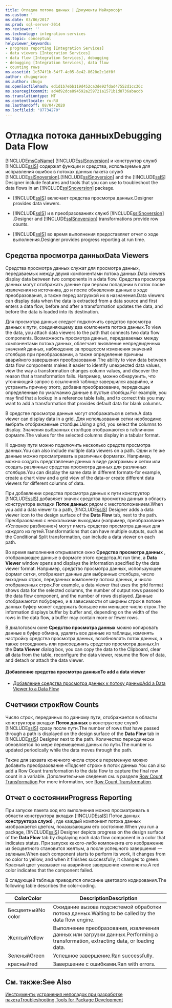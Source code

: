 ```yaml
---
title: Отладка потока данных | Документы Майкрософт
ms.custom: ''
ms.date: 03/06/2017
ms.prod: sql-server-2014
ms.reviewer: ''
ms.technology: integration-services
ms.topic: conceptual
helpviewer_keywords:
- progress reporting [Integration Services]
- data viewers [Integration Services]
- data flow [Integration Services], debugging
- debugging [Integration Services], data flow
- counting rows
ms.assetid: 1c574f1b-54f7-4c05-8e42-8620e2c1df0f
author: chugugrace
ms.author: chugu
ms.openlocfilehash: ed1d1b7ebb119d452ca3de92fdad47552d1cc36c
ms.sourcegitcommit: ad4d92dce894592a259721a1571b1d8736abacdb
ms.translationtype: MT
ms.contentlocale: ru-RU
ms.lasthandoff: 08/04/2020
ms.locfileid: "87734270"
---
```

# <a name="debugging-data-flow"></a><span data-ttu-id="d2473-102">Отладка потока данных</span><span class="sxs-lookup"><span data-stu-id="d2473-102">Debugging Data Flow</span></span>
  [!INCLUDE[msCoName](../../includes/msconame-md.md)] <span data-ttu-id="d2473-103">[!INCLUDE[ssISnoversion](../../includes/ssisnoversion-md.md)] и конструктор служб [!INCLUDE[ssIS](../../includes/ssis-md.md)] содержат функции и средства, используемые для исправления ошибок в потоках данных пакета служб [!INCLUDE[ssISnoversion](../../includes/ssisnoversion-md.md)].</span><span class="sxs-lookup"><span data-stu-id="d2473-103">[!INCLUDE[ssISnoversion](../../includes/ssisnoversion-md.md)] and the [!INCLUDE[ssIS](../../includes/ssis-md.md)] Designer include features and tools that you can use to troubleshoot the data flows in an [!INCLUDE[ssISnoversion](../../includes/ssisnoversion-md.md)] package.</span></span>  
  
-   [!INCLUDE[ssIS](../../includes/ssis-md.md)] <span data-ttu-id="d2473-104">включает средства просмотра данных.</span><span class="sxs-lookup"><span data-stu-id="d2473-104">Designer provides data viewers.</span></span>  
  
-   [!INCLUDE[ssIS](../../includes/ssis-md.md)] <span data-ttu-id="d2473-105">и в преобразованиях служб [!INCLUDE[ssISnoversion](../../includes/ssisnoversion-md.md)] .</span><span class="sxs-lookup"><span data-stu-id="d2473-105">Designer and [!INCLUDE[ssISnoversion](../../includes/ssisnoversion-md.md)] transformations provide row counts.</span></span>  
  
-   [!INCLUDE[ssIS](../../includes/ssis-md.md)] <span data-ttu-id="d2473-106">во время выполнения предоставляет отчет о ходе выполнения.</span><span class="sxs-lookup"><span data-stu-id="d2473-106">Designer provides progress reporting at run time.</span></span>  
  
## <a name="data-viewers"></a><span data-ttu-id="d2473-107">Средства просмотра данных</span><span class="sxs-lookup"><span data-stu-id="d2473-107">Data Viewers</span></span>  
 <span data-ttu-id="d2473-108">Средства просмотра данных служат для просмотра данных, передаваемых между двумя компонентами потока данных.</span><span class="sxs-lookup"><span data-stu-id="d2473-108">Data viewers display data between two components in a data flow.</span></span> <span data-ttu-id="d2473-109">Средства просмотра данных могут отображать данные при первом попадании в поток после извлечения из источника, до и после обновления данных в ходе преобразования, а также перед загрузкой их в назначения.</span><span class="sxs-lookup"><span data-stu-id="d2473-109">Data viewers can display data when the data is extracted from a data source and first enters a data flow, before and after a transformation updates the data, and before the data is loaded into its destination.</span></span>  
  
 <span data-ttu-id="d2473-110">Для просмотра данных следует подключить средство просмотра данных к пути, соединяющему два компонента потока данных.</span><span class="sxs-lookup"><span data-stu-id="d2473-110">To view the data, you attach data viewers to the path that connects two data flow components.</span></span> <span data-ttu-id="d2473-111">Возможность просмотра данных, передаваемых между компонентами потока данных, облегчает выявление непредвиденных значений данных, наблюдение за процессом изменения значений столбцов при преобразовании, а также определение причины аварийного завершения преобразования.</span><span class="sxs-lookup"><span data-stu-id="d2473-111">The ability to view data between data flow components makes it easier to identify unexpected data values, view the way a transformation changes column values, and discover the reason that a transformation fails.</span></span> <span data-ttu-id="d2473-112">Например, можно обнаружить, что уточняющий запрос в ссылочной таблице завершился аварийно, и устранить причину этого, добавив преобразование, передающее определенные по умолчанию данные в пустые столбцы.</span><span class="sxs-lookup"><span data-stu-id="d2473-112">For example, you may find that a lookup in a reference table fails, and to correct this you may want to add a transformation that provides default data for blank columns.</span></span>  
  
 <span data-ttu-id="d2473-113">В средстве просмотра данные могут отображаться в сетке.</span><span class="sxs-lookup"><span data-stu-id="d2473-113">A data viewer can display data in a grid.</span></span> <span data-ttu-id="d2473-114">Для использования сетки необходимо выбрать отображаемые столбцы.</span><span class="sxs-lookup"><span data-stu-id="d2473-114">Using a grid, you select the columns to display.</span></span> <span data-ttu-id="d2473-115">Значения выбранных столбцов отображаются в табличном формате.</span><span class="sxs-lookup"><span data-stu-id="d2473-115">The values for the selected columns display in a tabular format.</span></span>  
  
 <span data-ttu-id="d2473-116">К одному пути можно подключить несколько средств просмотра данных.</span><span class="sxs-lookup"><span data-stu-id="d2473-116">You can also include multiple data viewers on a path.</span></span> <span data-ttu-id="d2473-117">Одни и те же данные можно просматривать в различных форматах. Например, можно создать представление данных в виде диаграммы и сетки или создать различные средства просмотра данных для различных столбцов.</span><span class="sxs-lookup"><span data-stu-id="d2473-117">You can display the same data in different formats-for example, create a chart view and a grid view of the data-or create different data viewers for different columns of data.</span></span>  
  
 <span data-ttu-id="d2473-118">При добавлении средства просмотра данных к пути конструктор [!INCLUDE[ssIS](../../includes/ssis-md.md)] добавляет значок средства просмотра данных в область конструктора вкладки **Поток данных** рядом с местоположением.</span><span class="sxs-lookup"><span data-stu-id="d2473-118">When you add a data viewer to a path, [!INCLUDE[ssIS](../../includes/ssis-md.md)] Designer adds a data viewer icon to the design surface of the **Data Flow** tab, next to the path.</span></span> <span data-ttu-id="d2473-119">Преобразования с несколькими выходами (например, преобразование «Условное разбиение») могут иметь средство просмотра данных для каждого из путей.</span><span class="sxs-lookup"><span data-stu-id="d2473-119">Transformations that can have multiple outputs, such as the Conditional Split transformation, can include a data viewer on each path.</span></span>  
  
 <span data-ttu-id="d2473-120">Во время выполнения открывается окно **Средство просмотра данных** , отображающее данные в формате этого средства.</span><span class="sxs-lookup"><span data-stu-id="d2473-120">At run time, a **Data Viewer** window opens and displays the information specified by the data viewer format.</span></span> <span data-ttu-id="d2473-121">Например, средство просмотра данных, использующее формат сетки, отображает данные для выбранных столбцов, число выходных строк, переданных компоненту потока данных, и число отображенных строк.</span><span class="sxs-lookup"><span data-stu-id="d2473-121">For example, a data viewer that uses the grid format shows data for the selected columns, the number of output rows passed to the data flow component, and the number of rows displayed.</span></span> <span data-ttu-id="d2473-122">Данные отображаются побуферно, и в зависимости от ширины строк в потоке данных буфер может содержать большее или меньшее число строк.</span><span class="sxs-lookup"><span data-stu-id="d2473-122">The information displays buffer by buffer and, depending on the width of the rows in the data flow, a buffer may contain more or fewer rows.</span></span>  
  
 <span data-ttu-id="d2473-123">В диалоговом окне **Средство просмотра данных** можно копировать данные в буфер обмена, удалять все данные из таблицы, изменять настройку средства просмотра данных, возобновлять поток данных, а также отсоединять или присоединять средство просмотра данных.</span><span class="sxs-lookup"><span data-stu-id="d2473-123">In the **Data Viewer** dialog box, you can copy the data to the Clipboard, clear all data from the table, reconfigure the data viewer, resume the flow of data, and detach or attach the data viewer.</span></span>  
  
#### <a name="to-add-a-data-viewer"></a><span data-ttu-id="d2473-124">Добавление средства просмотра данных</span><span class="sxs-lookup"><span data-stu-id="d2473-124">To add a data viewer</span></span>  
  
-   [<span data-ttu-id="d2473-125">Добавление средства просмотра данных к потоку данных</span><span class="sxs-lookup"><span data-stu-id="d2473-125">Add a Data Viewer to a Data Flow</span></span>](../add-a-data-viewer-to-a-data-flow.md)  
  
## <a name="row-counts"></a><span data-ttu-id="d2473-126">Счетчики строк</span><span class="sxs-lookup"><span data-stu-id="d2473-126">Row Counts</span></span>  
 <span data-ttu-id="d2473-127">Число строк, переданных по данному пути, отображается в области конструктора вкладки **Поток данных** в конструкторе служб [!INCLUDE[ssIS](../../includes/ssis-md.md)] сразу после пути.</span><span class="sxs-lookup"><span data-stu-id="d2473-127">The number of rows that have passed through a path is displayed on the design surface of the **Data Flow** tab in [!INCLUDE[ssIS](../../includes/ssis-md.md)] Designer next to the path.</span></span> <span data-ttu-id="d2473-128">Количество периодически обновляется по мере перемещения данных по пути.</span><span class="sxs-lookup"><span data-stu-id="d2473-128">The number is updated periodically while the data moves through the path.</span></span>  
  
 <span data-ttu-id="d2473-129">Также для захвата конечного числа строк в переменную можно добавить преобразование «Подсчет строк» в поток данных.</span><span class="sxs-lookup"><span data-stu-id="d2473-129">You can also add a Row Count transformation to the data flow to capture the final row count in a variable.</span></span> <span data-ttu-id="d2473-130">Дополнительные сведения см. в разделе [Row Count Transformation](../data-flow/transformations/row-count-transformation.md).</span><span class="sxs-lookup"><span data-stu-id="d2473-130">For more information, see [Row Count Transformation](../data-flow/transformations/row-count-transformation.md).</span></span>  
  
## <a name="progress-reporting"></a><span data-ttu-id="d2473-131">Отчет о состоянии</span><span class="sxs-lookup"><span data-stu-id="d2473-131">Progress Reporting</span></span>  
 <span data-ttu-id="d2473-132">При запуске пакета ход его выполнения можно просматривать в области конструктора вкладки [!INCLUDE[ssIS](../../includes/ssis-md.md)] Поток данных **конструктора служб** , где каждый компонент потока данных изображается цветом, показывающим его состояние.</span><span class="sxs-lookup"><span data-stu-id="d2473-132">When you run a package, [!INCLUDE[ssIS](../../includes/ssis-md.md)] Designer depicts progress on the design surface of the **Data Flow** tab by displaying each data flow component in a color that indicates status.</span></span> <span data-ttu-id="d2473-133">При запуске какого-либо компонента его изображение из бесцветного становится желтым, а после успешного завершения — зеленым.</span><span class="sxs-lookup"><span data-stu-id="d2473-133">When each component starts to perform its work, it changes from no color to yellow, and when it finishes successfully, it changes to green.</span></span> <span data-ttu-id="d2473-134">Красный цвет указывает на аварийное завершение компонента.</span><span class="sxs-lookup"><span data-stu-id="d2473-134">A red color indicates that the component failed.</span></span>  
  
 <span data-ttu-id="d2473-135">В следующей таблице приводится описание цветового кодирования.</span><span class="sxs-lookup"><span data-stu-id="d2473-135">The following table describes the color-coding.</span></span>  
  
|<span data-ttu-id="d2473-136">Color</span><span class="sxs-lookup"><span data-stu-id="d2473-136">Color</span></span>|<span data-ttu-id="d2473-137">Description</span><span class="sxs-lookup"><span data-stu-id="d2473-137">Description</span></span>|  
|-----------|-----------------|  
|<span data-ttu-id="d2473-138">Бесцветный</span><span class="sxs-lookup"><span data-stu-id="d2473-138">No color</span></span>|<span data-ttu-id="d2473-139">Ожидание вызова подсистемой обработки потока данных.</span><span class="sxs-lookup"><span data-stu-id="d2473-139">Waiting to be called by the data flow engine.</span></span>|  
|<span data-ttu-id="d2473-140">Желтый</span><span class="sxs-lookup"><span data-stu-id="d2473-140">Yellow</span></span>|<span data-ttu-id="d2473-141">Выполнение преобразования, извлечения данных или загрузки данных.</span><span class="sxs-lookup"><span data-stu-id="d2473-141">Performing a transformation, extracting data, or loading data.</span></span>|  
|<span data-ttu-id="d2473-142">Зеленый</span><span class="sxs-lookup"><span data-stu-id="d2473-142">Green</span></span>|<span data-ttu-id="d2473-143">Успешное завершение.</span><span class="sxs-lookup"><span data-stu-id="d2473-143">Ran successfully.</span></span>|  
|<span data-ttu-id="d2473-144">красный</span><span class="sxs-lookup"><span data-stu-id="d2473-144">red</span></span>|<span data-ttu-id="d2473-145">Завершение с ошибками.</span><span class="sxs-lookup"><span data-stu-id="d2473-145">Ran with errors.</span></span>|  
  
## <a name="see-also"></a><span data-ttu-id="d2473-146">См. также:</span><span class="sxs-lookup"><span data-stu-id="d2473-146">See Also</span></span>  
 [<span data-ttu-id="d2473-147">Инструменты устранения неполадок при разработке пакета</span><span class="sxs-lookup"><span data-stu-id="d2473-147">Troubleshooting Tools for Package Development</span></span>](troubleshooting-tools-for-package-development.md)  
  
  

